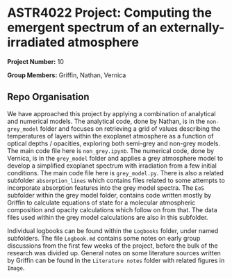 # ASTR4022 Project: Computing the emergent spectrum of an externally-irradiated atmosphere

**Project Number:** 10

**Group Members:** Griffin, Nathan, Vernica

## Repo Organisation

We have approached this project by applying a combination of analytical and numerical models. The analytical code, done by Nathan, is in the `non-grey_model` folder and focuses on retrieving a grid of values describing the temperatures of layers within the exoplanet atmosphere as a function of optical depths / opacities, exploring both semi-grey and non-grey models. The main code file here is `non_grey.ipynb`. The numerical code, done by Vernica, is in the `grey_model` folder and applies a grey atmosphere model to develop a simplified exoplanet spectrum with irradiation from a few initial conditions. The main code file here is `grey_model.py`. There is also a related subfolder `absorption_lines` which contains files related to some attempts to incorporate absorption features into the grey model spectra. The `EoS` subfolder within the grey model folder, contains code written mostly by Griffin to calculate equations of state for a molecular atmospheric composition and opacity calculations which follow on from that. The data files used within the grey model calculations are also in this subfolder.

Individual logbooks can be found within the `Logbooks` folder, under named subfolders. The file `Logbook.md` contains some notes on early group discussions from the first few weeks of the project, before the bulk of the research was divided up. General notes on some literature sources written by Griffin can be found in the `Literature notes` folder with related figures in `Image`.
